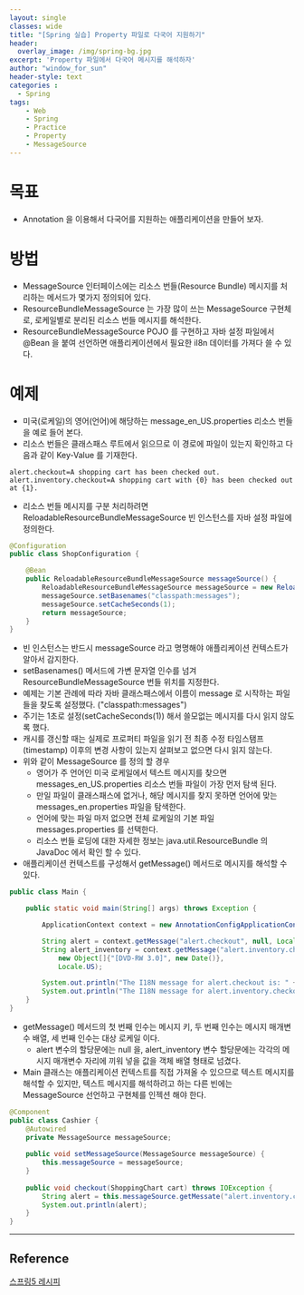 ```yaml
--- 
layout: single
classes: wide
title: "[Spring 실습] Property 파일로 다국어 지원하기"
header:
  overlay_image: /img/spring-bg.jpg
excerpt: 'Property 파일에서 다국어 메시지를 해석하자'
author: "window_for_sun"
header-style: text
categories :
  - Spring
tags:
    - Web
    - Spring
    - Practice
    - Property
    - MessageSource
---  
```


# 목표
- Annotation 을 이용해서 다국어를 지원하는 애플리케이션을 만들어 보자.

# 방법
- MessageSource 인터페이스에는 리소스 번들(Resource Bundle) 메시지를 처리하는 메서드가 몇가지 정의되어 있다.
- ResourceBundleMessageSource 는 가장 많이 쓰는 MessageSource 구현체로, 로케일별로 분리된 리소스 번들 메시지를 해석한다.
- ResourceBundleMessageSource POJO 를 구현하고 자바 설정 파일에서 @Bean 을 붙여 선언하면 애플리케이션에서 필요한 il8n 데이터를 가져다 쓸 수 있다.

# 예제
- 미국(로케일)의 영어(언어)에 해당하는 message_en_US.properties 리소스 번들을 예로 들어 본다.
- 리소스 번들은 클래스패스 루트에서 읽으므로 이 경로에 파일이 있는지 확인하고 다음과 같이 Key-Value 를 기재한다.

```
alert.checkout=A shopping cart has been checked out.
alert.inventory.checkout=A shopping cart with {0} has been checked out at {1}.
```  

- 리소스 번들 메시지를 구분 처리하려면 ReloadableResourceBundleMessageSource 빈 인스턴스를 자바 설정 파일에 정의한다.

```java
@Configuration
public class ShopConfiguration {

    @Bean
    public ReloadableResourceBundleMessageSource messageSource() {
        ReloadableResourceBundleMessageSource messageSource = new ReloadableResourceBundleMessageSource();
        messageSource.setBasenames("classpath:messages");
        messageSource.setCacheSeconds(1);
        return messageSource;
    }
}
```  

- 빈 인스턴스는 반드시 messageSource 라고 명명해야 애플리케이션 컨텍스트가 알아서 감지한다.
- setBasenames() 메서드에 가변 문자열 인수를 넘겨 ResourceBundleMessageSource 번들 위치를 지정한다.
- 예제는 기본 관례에 따라 자바 클래스패스에서 이름이 message 로 시작하는 파일들을 찾도록 설정했다. ("classpath:messages")
- 주기는 1초로 설정(setCacheSeconds(1)) 해서 쓸모없는 메시지를 다시 읽지 않도록 했다.
- 캐시를 갱신할 때는 실제로 프로퍼티 파일을 읽기 전 최종 수정 타임스탬프(timestamp) 이후의 변경 사항이 있는지 살펴보고 없으면 다시 읽지 않는다.
- 위와 같이 MessageSource 를 정의 할 경우
	- 영어가 주 언어인 미국 로케일에서 텍스트 메시지를 찾으면 messages_en_US.properties 리소스 번들 파일이 가장 먼저 탐색 된다.
	- 만일 파일이 클래스패스에 없거나, 해당 메시지를 찾지 못하면 언어에 맞는 messages_en.properties 파일을 탐색한다.
	- 언어에 맞는 파일 마저 없으면 전체 로케일의 기본 파일 messages.properties 를 선택한다.
	- 리소스 번들 로딩에 대한 자세한 정보는 java.util.ResourceBundle 의 JavaDoc 에서 확인 할 수 있다.
- 애플리케이션 컨텍스트를 구성해서 getMessage() 메서드로 메시지를 해석할 수 있다.

```java
public class Main {

    public static void main(String[] args) throws Exception {

        ApplicationContext context = new AnnotationConfigApplicationContext(ShopConfiguration.class);

        String alert = context.getMessage("alert.checkout", null, Locale.US);
        String alert_inventory = context.getMessage("alert.inventory.checkout",
            new Object[]{"[DVD-RW 3.0]", new Date()},
            Locale.US);

        System.out.println("The I18N message for alert.checkout is: " + alert);
        System.out.println("The I18N message for alert.inventory.checkout is: " + alert_inventory);
    }
}
```  


- getMessage() 메서드의 첫 번째 인수는 메시지 키, 두 번째 인수는 메시지 매개변수 배열, 세 번째 인수는 대상 로케일 이다.
	- alert 변수의 할당문에는 null 을, alert_inventory 변수 할당문에는 각각의 메시지 매개변수 자리에 끼워 넣을 값을 객체 배열 형태로 넘겼다.
- Main 클래스는 애플리케이션 컨텍스트를 직접 가져올 수 있으므로 텍스트 메시지를 해석할 수 있지만, 텍스트 메시지를 해석하려고 하는 다른 빈에는 MessageSource 선언하고 구현체를 인젝션 해야 한다.

```java
@Component
public class Cashier {
	@Autowired
	private MessageSource messageSource;
	
	public void setMessageSource(MessageSource messageSource) {
		this.messageSource = messageSource;
	}
	
	public void checkout(ShoppingChart cart) throws IOException {
		String alert = this.messageSource.getMessate("alert.inventory.checkout", new Object[] {cart.getItems(), new Date()}, Locale.US);
		System.out.println(alert);
	}
}
```
	
---
## Reference
[스프링5 레시피](https://book.naver.com/bookdb/book_detail.nhn?bid=13911953)  
